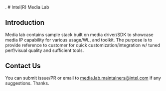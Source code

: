 . # Intel(R) Media Lab

## Introduction

Media lab contains sample stack built on media driver/SDK to showcase media IP capability for various usage/WL, and toolkit. The purpose is to provide reference to customer for quick customization/integration w/ tuned perf/visual quality and sufficient tools.

## Contact Us
You can submit issue/PR or email to media.lab.maintainers@intel.com if any suggestions. Thanks.
